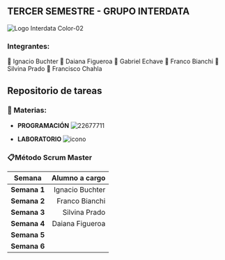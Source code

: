 ## TERCER SEMESTRE - GRUPO INTERDATA

![Logo Interdata Color-02](https://user-images.githubusercontent.com/112593194/236959451-08cbc3fb-cc4a-4650-aeaa-2996dbb91046.jpg)

### Integrantes:
:small_blue_diamond: Ignacio Buchter
:small_blue_diamond: Daiana Figueroa
:small_blue_diamond: Gabriel Echave 
:small_blue_diamond: Franco Bianchi 
:small_blue_diamond: Silvina Prado
:small_blue_diamond: Francisco Chahla 
## Repositorio de tareas

### 📓 Materias:
- **PROGRAMACIÓN** ![22677711](https://user-images.githubusercontent.com/112593194/236962858-d004ca2a-0dca-458a-91eb-0d86ddde0fcf.jpg)

- **LABORATORIO** ![icono](https://user-images.githubusercontent.com/112593194/236960971-c047db55-f1d5-4e38-9cc3-3de0606871ab.jpg)

### 📋Método Scrum Master
|   Semana | Alumno a cargo |
| --------- | -----:|
| **Semana 1**  | Ignacio Buchter |
| **Semana 2**  | Franco Bianchi |
| **Semana 3** | Silvina Prado |
| **Semana 4**  | Daiana Figueroa |
| **Semana 5**  |    |
| **Semana 6**  |    |
